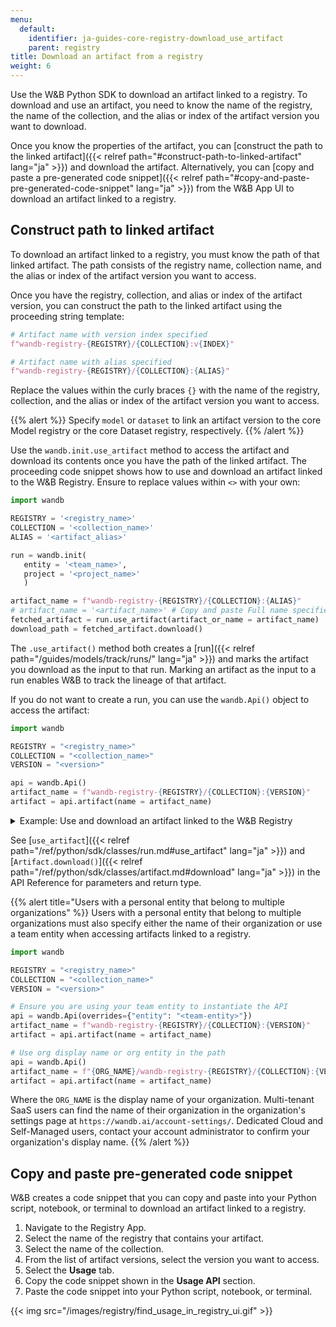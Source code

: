 ```yaml
---
menu:
  default:
    identifier: ja-guides-core-registry-download_use_artifact
    parent: registry
title: Download an artifact from a registry
weight: 6
---
```


Use the W&B Python SDK to download an artifact linked to a registry. To download and use an artifact, you need to know the name of the registry, the name of the collection, and the alias or index of the artifact version you want to download. 

Once you know the properties of the artifact, you can [construct the path to the linked artifact]({{< relref path="#construct-path-to-linked-artifact" lang="ja" >}}) and download the artifact. Alternatively, you can [copy and paste a pre-generated code snippet]({{< relref path="#copy-and-paste-pre-generated-code-snippet" lang="ja" >}}) from the W&B App UI to download an artifact linked to a registry. 


## Construct path to linked artifact

To download an artifact linked to a registry, you must know the path of that linked artifact. The path consists of the registry name, collection name, and the alias or index of the artifact version you want to access. 

Once you have the registry, collection, and alias or index of the artifact version, you can construct the path to the linked artifact using the proceeding string template:

```python
# Artifact name with version index specified
f"wandb-registry-{REGISTRY}/{COLLECTION}:v{INDEX}"

# Artifact name with alias specified
f"wandb-registry-{REGISTRY}/{COLLECTION}:{ALIAS}"
```

Replace the values within the curly braces `{}` with the name of the registry, collection, and the alias or index of the artifact version you want to access.

{{% alert %}}
Specify `model` or `dataset` to link an artifact version to the core Model registry or the core Dataset registry, respectively.
{{% /alert %}}

Use the `wandb.init.use_artifact` method to access the artifact and download its contents once you have the path of the linked artifact. The proceeding code snippet shows how to use and download an artifact linked to the W&B Registry. Ensure to replace values within `<>` with your own:

```python
import wandb

REGISTRY = '<registry_name>'
COLLECTION = '<collection_name>'
ALIAS = '<artifact_alias>'

run = wandb.init(
   entity = '<team_name>',
   project = '<project_name>'
   )  

artifact_name = f"wandb-registry-{REGISTRY}/{COLLECTION}:{ALIAS}"
# artifact_name = '<artifact_name>' # Copy and paste Full name specified on the Registry App
fetched_artifact = run.use_artifact(artifact_or_name = artifact_name)  
download_path = fetched_artifact.download()  
```

The `.use_artifact()` method both creates a [run]({{< relref path="/guides/models/track/runs/" lang="ja" >}}) and marks the artifact you download as the input to that run. 
Marking an artifact as the input to a run enables W&B to track the lineage of that artifact. 

If you do not want to create a run, you can use the `wandb.Api()` object to access the artifact:

```python
import wandb

REGISTRY = "<registry_name>"
COLLECTION = "<collection_name>"
VERSION = "<version>"

api = wandb.Api()
artifact_name = f"wandb-registry-{REGISTRY}/{COLLECTION}:{VERSION}"
artifact = api.artifact(name = artifact_name)
```

<details>
<summary>Example: Use and download an artifact linked to the W&B Registry</summary>

The proceeding code example shows how a user can download an artifact linked to a collection called `phi3-finetuned` in the **Fine-tuned Models** registry. The alias of the artifact version is set to `production`.

```python
import wandb

TEAM_ENTITY = "product-team-applications"
PROJECT_NAME = "user-stories"

REGISTRY = "Fine-tuned Models"
COLLECTION = "phi3-finetuned"
ALIAS = 'production'

# Initialize a run inside the specified team and project
run = wandb.init(entity=TEAM_ENTITY, project = PROJECT_NAME)

artifact_name = f"wandb-registry-{REGISTRY}/{COLLECTION}:{ALIAS}"

# Access an artifact and mark it as input to your run for lineage tracking
fetched_artifact = run.use_artifact(artifact_or_name = name)  

# Download artifact. Returns path to downloaded contents
downloaded_path = fetched_artifact.download()  
```
</details>



See [`use_artifact`]({{< relref path="/ref/python/sdk/classes/run.md#use_artifact" lang="ja" >}}) and [`Artifact.download()`]({{< relref path="/ref/python/sdk/classes/artifact.md#download" lang="ja" >}}) in the API Reference for parameters and return type.

{{% alert title="Users with a personal entity that belong to multiple organizations" %}} 
Users with a personal entity that belong to multiple organizations must also specify either the name of their organization or use a team entity when accessing artifacts linked to a registry.

```python
import wandb

REGISTRY = "<registry_name>"
COLLECTION = "<collection_name>"
VERSION = "<version>"

# Ensure you are using your team entity to instantiate the API
api = wandb.Api(overrides={"entity": "<team-entity>"})
artifact_name = f"wandb-registry-{REGISTRY}/{COLLECTION}:{VERSION}"
artifact = api.artifact(name = artifact_name)

# Use org display name or org entity in the path
api = wandb.Api()
artifact_name = f"{ORG_NAME}/wandb-registry-{REGISTRY}/{COLLECTION}:{VERSION}"
artifact = api.artifact(name = artifact_name)
```

Where the `ORG_NAME` is the display name of your organization. Multi-tenant SaaS users can find the name of their organization in the organization's settings page at `https://wandb.ai/account-settings/`. Dedicated Cloud and Self-Managed users, contact your account administrator to confirm your organization's display name.
{{% /alert %}}

## Copy and paste pre-generated code snippet

W&B creates a code snippet that you can copy and paste into your Python script, notebook, or terminal to download an artifact linked to a registry.

1. Navigate to the Registry App.
2. Select the name of the registry that contains your artifact.
3. Select the name of the collection.
4. From the list of artifact versions, select the version you want to access.
5. Select the **Usage** tab.
6. Copy the code snippet shown in the **Usage API** section.
7. Paste the code snippet into your Python script, notebook, or terminal.

{{< img src="/images/registry/find_usage_in_registry_ui.gif" >}}
